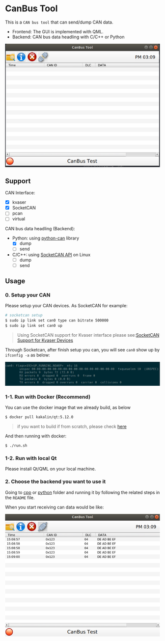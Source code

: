 # CanBus Tool

This is a `CAN bus tool` that can send/dump CAN data.

- Frontend: The GUI is implemented with QML.
- Backend: CAN bus data headling with C/C++ or Python

<img src="images/canbus_tool_0.png">

## Support

CAN Interface:

- [x] kvaser
- [x] SocketCAN
- [ ] pcan
- [ ] virtual

CAN bus data headling (Backend):

- Python: using [python-can](https://github.com/hardbyte/python-can) library
  - [x] dump
  - [ ] send
- C/C++: using [SocketCAN API](https://www.kernel.org/doc/html/latest/networking/can.html) on Linux
  - [ ] dump
  - [ ] send

## Usage

### 0. Setup your CAN

Please setup your CAN devices. As SocketCAN for example:

```sh
# socketcan setup
$ sudo ip link set can0 type can bitrate 500000
$ sudo ip link set can0 up
```

> Using SocketCAN support for Kvaser interface please see:[SocketCAN Support for Kvaser Devices](https://github.com/kaka-lin/Notes/tree/master/Network/canbus/kvaser)

Through Socketcan, after finish setup you can, you will see `can0` show up by `ifconfig -a` as below:

![](images/can0.png)

### 1-1. Run with Docker (Recommend)

You can use the docker image that we already build, as below

```bash
$ docker pull kakalin/qt:5.12.0
```
> if you want to build if from scratch, please check [here](https://github.com/kaka-lin/qt-template/tree/master/docker)

And then running with docker:

```bash
$ ./run.sh
```

### 1-2. Run with local Qt

Please install Qt/QML on your local machine.

### 2. Choose the backend you want to use it

Going to [cpp](./cpp) or [python](./python/) folder and running it by following the related steps in the `README` file.

When you start receiving can data would be like:

<img src="images/canbus_tool_1.png">
